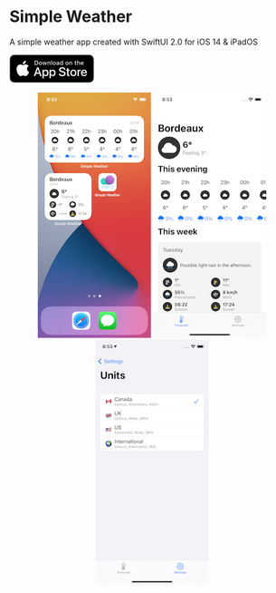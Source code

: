 # Simple Weather

A simple weather app created with SwiftUI 2.0 for iOS 14 &amp; iPadOS

<a href="https://apps.apple.com/app/simple-weather/id1542742219">
	<img src="Pictures/download-on-the-app-store.png" alt="download on the app store" style="width:150px;"/>
</a>

<p align="center">
	<img src="Pictures/screenshot1.png" alt="screenshot1"/>
	<img src="Pictures/screenshot2.png" alt="screenshot2"/>
	<img src="Pictures/screenshot3.png" alt="screenshot3"/>
</p>
